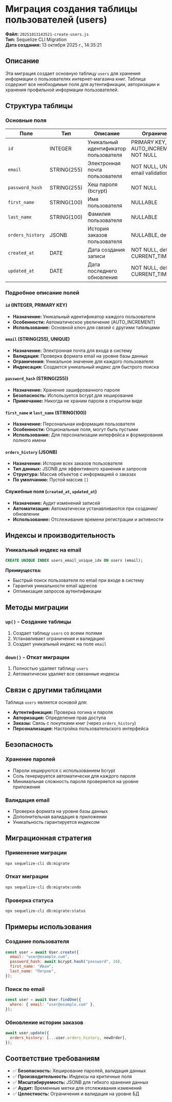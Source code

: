 # Миграция создания таблицы пользователей (users)

**Файл:** `20251013143521-create-users.js`  
**Тип:** Sequelize CLI Migration  
**Дата создания:** 13 октября 2025 г., 14:35:21

## Описание

Эта миграция создает основную таблицу `users` для хранения информации о пользователях интернет-магазина книг. Таблица содержит все необходимые поля для аутентификации, авторизации и хранения профильной информации пользователей.

## Структура таблицы

### Основные поля

| Поле             | Тип         | Описание                              | Ограничения                           |
| ---------------- | ----------- | ------------------------------------- | ------------------------------------- |
| `id`             | INTEGER     | Уникальный идентификатор пользователя | PRIMARY KEY, AUTO_INCREMENT, NOT NULL |
| `email`          | STRING(255) | Электронная почта пользователя        | NOT NULL, UNIQUE, email validation    |
| `password_hash`  | STRING(255) | Хеш пароля (bcrypt)                   | NOT NULL                              |
| `first_name`     | STRING(100) | Имя пользователя                      | NULLABLE                              |
| `last_name`      | STRING(100) | Фамилия пользователя                  | NULLABLE                              |
| `orders_history` | JSONB       | История заказов пользователя          | NULLABLE, default: []                 |
| `created_at`     | DATE        | Дата создания записи                  | NOT NULL, default: CURRENT_TIMESTAMP  |
| `updated_at`     | DATE        | Дата последнего обновления            | NOT NULL, default: CURRENT_TIMESTAMP  |

### Подробное описание полей

#### `id` (INTEGER, PRIMARY KEY)

- **Назначение:** Уникальный идентификатор каждого пользователя
- **Особенности:** Автоматическое увеличение (AUTO_INCREMENT)
- **Использование:** Основной ключ для связей с другими таблицами

#### `email` (STRING(255), UNIQUE)

- **Назначение:** Электронная почта для входа в систему
- **Валидация:** Проверка формата email на уровне базы данных
- **Ограничения:** Уникальное значение для каждого пользователя
- **Индексация:** Создается уникальный индекс для быстрого поиска

#### `password_hash` (STRING(255))

- **Назначение:** Хранение зашифрованного пароля
- **Безопасность:** Используется bcrypt для хеширования
- **Примечание:** Никогда не храним пароли в открытом виде

#### `first_name` и `last_name` (STRING(100))

- **Назначение:** Персональная информация пользователя
- **Особенности:** Опциональные поля, могут быть пустыми
- **Использование:** Для персонализации интерфейса и формирования полного имени

#### `orders_history` (JSONB)

- **Назначение:** История всех заказов пользователя
- **Тип данных:** JSONB для эффективного хранения и запросов
- **Структура:** Массив объектов с информацией о заказах
- **По умолчанию:** Пустой массив `[]`

#### Служебные поля (`created_at`, `updated_at`)

- **Назначение:** Аудит изменений записей
- **Автоматизация:** Автоматически устанавливаются при создании/обновлении
- **Использование:** Отслеживание времени регистрации и активности

## Индексы и производительность

### Уникальный индекс на email

```sql
CREATE UNIQUE INDEX users_email_unique_idx ON users (email);
```

**Преимущества:**

- Быстрый поиск пользователя по email при входе в систему
- Гарантия уникальности email адресов
- Оптимизация запросов аутентификации

## Методы миграции

### `up()` - Создание таблицы

1. Создает таблицу `users` со всеми полями
2. Устанавливает ограничения и валидацию
3. Создает уникальный индекс на поле `email`

### `down()` - Откат миграции

1. Полностью удаляет таблицу `users`
2. Автоматически удаляет все связанные индексы

## Связи с другими таблицами

Таблица `users` является основой для:

- **Аутентификация:** Проверка логина и пароля
- **Авторизация:** Определение прав доступа
- **Заказы:** Связь с покупками книг (через `orders_history`)
- **Персонализация:** Настройка пользовательского интерфейса

## Безопасность

### Хранение паролей

- Пароли хешируются с использованием bcrypt
- Соль генерируется автоматически для каждого пароля
- Минимальная сложность пароля проверяется на уровне приложения

### Валидация email

- Проверка формата на уровне базы данных
- Дополнительная валидация в приложении
- Уникальность гарантируется индексом

## Миграционная стратегия

### Применение миграции

```bash
npx sequelize-cli db:migrate
```

### Откат миграции

```bash
npx sequelize-cli db:migrate:undo
```

### Проверка статуса

```bash
npx sequelize-cli db:migrate:status
```

## Примеры использования

### Создание пользователя

```javascript
const user = await User.create({
  email: "user@example.com",
  password_hash: await bcrypt.hash("password", 10),
  first_name: "Иван",
  last_name: "Петров",
});
```

### Поиск по email

```javascript
const user = await User.findOne({
  where: { email: "user@example.com" },
});
```

### Обновление истории заказов

```javascript
await user.update({
  orders_history: [...user.orders_history, newOrder],
});
```

## Соответствие требованиям

- ✅ **Безопасность:** Хеширование паролей, валидация данных
- ✅ **Производительность:** Индексы на критичные поля
- ✅ **Масштабируемость:** JSONB для гибкого хранения данных
- ✅ **Аудит:** Временные метки для отслеживания изменений
- ✅ **Целостность:** Ограничения и валидация на уровне БД
